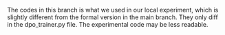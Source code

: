 The codes in this branch is what we used in our local experiment, which is slightly different from the formal version in the main branch. They only diff in the dpo_trainer.py file. The experimental code may be less readable.

